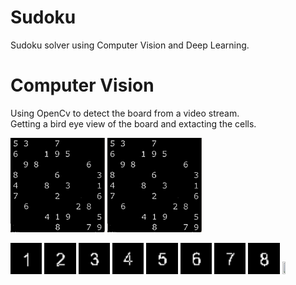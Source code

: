 # Sudoku  
Sudoku solver using Computer Vision and Deep Learning. 
# Computer Vision
Using OpenCv to detect the board from a video stream.  
Getting a bird eye view of the board and extacting the cells.

<p float="left">
<img src="./images/processed.png" width=30% height=30%>
<img src="./images/processed.png" width=30% height=30%>
</p>

<p float="left">
<img src="./dataset/val/1/000.png" width=10% height=10%>
<img src="./dataset/val/2/010.png" width=10% height=10%>
<img src="./dataset/val/3/020.png" width=10% height=10%>
<img src="./dataset/val/4/030.png" width=10% height=10%>
<img src="./dataset/val/5/040.png" width=10% height=10%>
<img src="./dataset/val/6/050.png" width=10% height=10%>
<img src="./dataset/val/7/060.png" width=10% height=10%>
<img src="./dataset/val/8/070.png" width=10% height=10%>
<img src="./idataset/val/9/080.png" width=10% height=10%>
</p>
